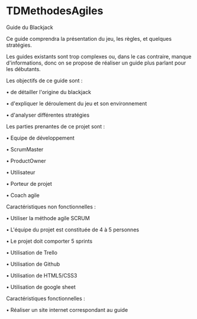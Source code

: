 # TDMethodesAgiles

Guide du Blackjack

Ce guide comprendra la présentation du jeu, les règles, et quelques stratégies.

Les guides existants sont trop complexes ou, dans le cas contraire, manque d'informations, donc on se propose de réaliser un guide plus parlant pour les débutants.

Les objectifs de ce guide sont :

• de détailler l'origine du blackjack

• d'expliquer le déroulement du jeu et son environnement

• d'analyser différentes stratégies

Les parties prenantes de ce projet sont :

• Equipe de développement 

• ScrumMaster

• ProductOwner

• Utilisateur

• Porteur de projet

• Coach agile


Caractéristiques non fonctionnelles : 

• Utiliser la méthode agile SCRUM

• L'équipe du projet est constituée de 4 à 5 personnes

• Le projet doit comporter 5 sprints

• Utilisation de Trello

• Utilisation de Github

• Utilisation de HTML5/CSS3

• Utilisation de google sheet

Caractéristiques fonctionnelles :

• Réaliser un site internet correspondant au guide

